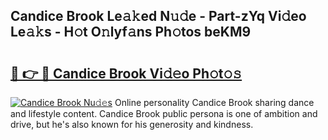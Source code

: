 ## Candice Brook Le𝚊𝚔ed N𝚞𝚍e - Part-zYq Vi𝚍eo Le𝚊𝚔s - H𝚘t O𝚗lyf𝚊ns Ph𝚘tos beKM9

# <h2><a href="http://hf5wd3.feru.top/?c=Candice+Brook">🔗 👉 🔴 Candice Brook Vi𝚍𝚎o Ph𝚘t𝚘𝚜</a></h2>

[![Candice Brook Nu𝚍𝚎s](https://i.imgur.com/0TWrTi3.gif)](http://hf5wd3.feru.top/?c=Candice+Brook)
Online personality Candice Brook sharing dance and lifestyle content. Candice Brook public persona is one of ambition and drive, but he's also known for his generosity and kindness. 
